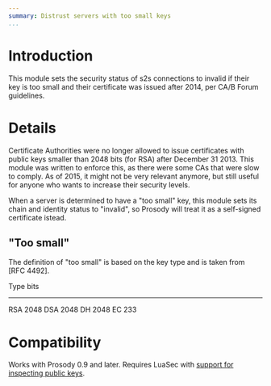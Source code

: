 ```yaml
---
summary: Distrust servers with too small keys
...
```


Introduction
============

This module sets the security status of s2s connections to invalid if
their key is too small and their certificate was issued after 2014, per
CA/B Forum guidelines.

Details
=======

Certificate Authorities were no longer allowed to issue certificates
with public keys smaller than 2048 bits (for RSA) after December 31
2013. This module was written to enforce this, as there were some CAs
that were slow to comply. As of 2015, it might not be very relevant
anymore, but still useful for anyone who wants to increase their
security levels.

When a server is determined to have a "too small" key, this module sets
its chain and identity status to "invalid", so Prosody will treat it as
a self-signed certificate istead.

"Too small"
-----------

The definition of "too small" is based on the key type and is taken from
[RFC 4492].

  Type     bits
  ------ ------
  RSA      2048
  DSA      2048
  DH       2048
  EC        233

Compatibility
=============

Works with Prosody 0.9 and later. Requires LuaSec with [support for
inspecting public keys](https://github.com/brunoos/luasec/pull/19).
